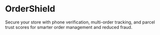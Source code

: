 # OrderShield
Secure your store with phone verification, multi-order tracking, and parcel trust scores for smarter order management and reduced fraud.
